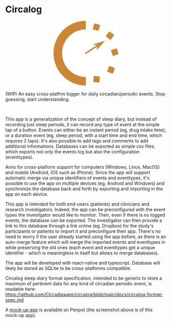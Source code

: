 # Circalog

<p align="center"><img src="docs/circalog-logo.svg" title="Circalog-logo" alt="" data-align="center"></p>

(WIP) An easy cross-platfrm logger for daily circadian/periodic events. Stop guessing, start understanding.

<p align="center"><img src="docs/circalog-mockup-app-penpot.svg" title="Circalog-mockup-app-penpot" alt="" data-align="center"></p>

This app is a generalization of the concept of sleep diary, but instead of recording just sleep periods, it can record any type of event at the simple tap of a button. Events can either be an instant period (eg, drug intake time), or a duration event (eg, sleep period, with a start time and end time, which requires 2 taps). It's also possible to add tags and comments to add additional informations. Databases can be exported as simple csv files, which exports not only the events log but also the configuration (eventtypes).

Aims for cross-platform support for computers (Windows, Linux, MacOS) and mobile (Android, iOS such as iPhone). Since the app will support automatic merge via unique identifiers of events and eventtypes, it's possible to use the app on multiple devices (eg, Android and Windows) and synchronize the database back and forth by exporting and importing in the app on each device.

This app is intended for both end-users (patients) and clinicians and research investigators. Indeed, the app can be preconfigured with the event types the investigator would like to monitor. Then, even if there is no logged events, the database can be exported. The investigator can then provide a link to this database through a link online (eg, Dropbox) for the study's participants or patients to import it and preconfigure their app. There's no need to worry if the user already started using the app before, as there is an auto-merge feature which will merge the imported events and eventtypes in while preserving the old ones (each event and eventtypes get a unique identifier - which is meaningless in itself but allows to merge databases).

The app will be developed with react-native and typescript. Database will likely be stored as SQLite to be cross-platforms compatible.

Circalog sleep diary format specification, intended to be generic to store a maximum of pertinent data for any kind of circadian periodic event, is readable here: https://github.com/Circadiaware/circalog/blob/main/docs/circalog-format-spec.md

A [mock-up app](https://design.penpot.app/#/view/441c1550-c424-11eb-8557-f55ab9adbb41/d0e73e20-e124-11eb-a77a-195c36c76d76?token=42eqNw4QBfdJNSiw-eeueg&index=0) is available on Penpot (the screenshot above is of this mock-up app).
